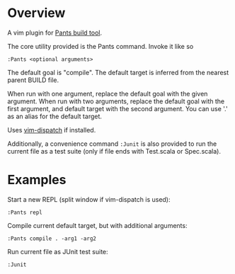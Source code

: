 Overview
=========
A vim plugin for [Pants build tool](https://pantsbuild.github.io/).

The core utility provided is the Pants command.
Invoke it like so
```vim
:Pants <optional arguments>
```
The default goal is "compile".
The default target is inferred from the nearest parent BUILD file.

When run with one argument, replace the default goal with the given argument.
When run with two arguments, replace the default goal with the first argument,
and default target with the second argument. You can use '.' as an alias for
the default target.

Uses [vim-dispatch](https://github.com/tpope/vim-dispatch) if installed.

Additionally, a convenience command ```:Junit``` is also provided to run the
current file as a test suite (only if file ends with Test.scala or Spec.scala).

Examples
=========
Start a new REPL (split window if vim-dispatch is used):
```vim
:Pants repl
```

Compile current default target, but with additional arguments:
```vim
:Pants compile . -arg1 -arg2
```

Run current file as JUnit test suite:
```vim
:Junit
```
